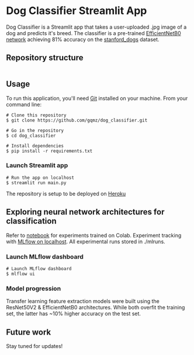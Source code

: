 # Dog Classifier Streamlit App

Dog Classifier is a Streamlit app that takes a user-uploaded .jpg image of a dog and predicts it's breed. 
The classifier is a pre-trained [EfficientNetB0 network](https://www.tensorflow.org/api_docs/python/tf/keras/applications/efficientnet/EfficientNetB0) achieving 81% accuracy on the [stanford_dogs](https://www.tensorflow.org/datasets/catalog/stanford_dogs) dataset.

## Repository structure
```

```



## Usage

To run this application, you'll need [Git](https://git-scm.com/) installed on your machine. From your command line:

```
# Clone this repository
$ git clone https://github.com/gqmz/dog_classifier.git

# Go in the repository
$ cd dog_classifier

# Install dependencies
$ pip install -r requirements.txt
```

### Launch Streamlit app
```
# Run the app on localhost
$ streamlit run main.py
```
The repository is setup to be deployed on [Heroku](https://www.heroku.com/)

## Exploring neural network architectures for classification
Refer to [notebook](/training_notebooks/mlflow_training.ipynb) for experiments trained on Colab.
Experiment tracking with [MLflow on localhost](https://www.mlflow.org/docs/latest/tracking.html#scenario-1-mlflow-on-localhost). All experimental runs stored in ./mlruns. 

### Launch MLflow dashboard
```
# Launch MLflow dashboard
$ mlflow ui
```

### Model progression
Transfer learning feature extraction models were built using the ResNet50V2 & EfficientNetB0 architectures. While both overfit the training set, the latter has ~10% higher accuracy on the test set.

## Future work
Stay tuned for updates!